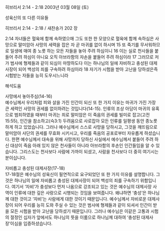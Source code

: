 히브리서 2:14 - 2:18 
2003년 03월 08일 (토)

성육신의 또 다른 이유들



히브리서 2:14 - 2:18 / 새찬송가 202 장


2:14 자녀들은 혈육에 함께 속하였으매 그도 또한 한 모양으로 혈육에 함께 속하심은 사망으로 말미암아 사망의 세력을 잡은 자 곧 마귀를 없이 하시며 
15 또 죽기를 무서워하므로 일생에 매여 종 노릇 하는 모든 자들을 놓아 주려 하심이니 16 이는 실로 천사들을 붙들어 주려 하심이 아니요 오직 아브라함의 자손을 붙들어 주려 하심이라 
17 그러므로 저가 범사에 형제들과 같이 되심이 마땅하도다 이는 하나님의 일에 자비하고 충성된 대제사장이 되어 백성의 죄를 구속하려 하심이라 
18 자기가 시험을 받아 고난을 당하셨은즉 시험받는 자들을 능히 도우시느니라

해석도움





사망에서 놓아주심(14-16)  
예수님께서 우리처럼 피와 살을 가진 인간이 되신 또 한 가지 이유는 마귀가 가진 가장 큰 세력인 사망의 권세를 없이하려는 것입니다(14-15). 인류의 조상 아담이 마귀의 유혹으로 범죄하였을 때부터 마귀는 죄로 말미암은 이 죽음의 권세를 빌미로 잡고(고전15:55), 인간을 참소하고(슥3:1) 두려움으로 사로잡아 모든 인류를 일평생 동안 종노릇하게 하고 있었습니다. 그러나 예수님께서 스스로 사망을 당하시고, 그것을 깨뜨림으로 말미암아 사단의 권세를 무효화 시키시고, 우리를 죽음의 공포로부터 자유롭게 하셨습니다. 한편 예수님께서 대속을 위해 사망까지 당하신 사실에서 예수님께서 붙들어 주려 하신 대상이 죽음 아래 있지 않은 천사들이 아니라 아브라함의 후손인 인간들임을 알 수 있습니다. 그리스도는 천사보다 사람에 가까이 되셨고, 사람을 천사보다 더 중히 여기시는 분이십니다.  

자비롭고 충성된 대제사장(17-18)  
17-18절은 예수님의 성육신이 필연적으로 요구되었던 또 한 가지 이유를 설명합니다. 그것은 하나님의 일에 자비롭고 충성된 대제사장이 되어 백성의 죄를 구속하기 위함입니다. 여기서 ‘자비’가 충성보다 먼저 나옴으로 강조되고 있는 것은 예수님의 대제사장 사역이 인류에 대한 깊은 사랑으로 시행되는 것임을 보여줍니다. 왜냐하면 ‘충성’은 하나님께 대한 것이고 ‘자비’는 사람에게 대한 것이기 때문입니다. 예수님께서 자비로운 대제사장이 되어 우리를 능히 도와 주실 수 있는 것은 범사에 형제들과 같이 되셔서 인간이 받을 모든 시험을 받아 고난을 당하셨기 때문입니다. 그러나 예수님은 이같은 고통과 시험의 절정인 십자가 앞에서도 하나님의 뜻을 이룸으로 하나님께 대하여 ‘충성된 대제사장’이심을 입증하셨습니다.